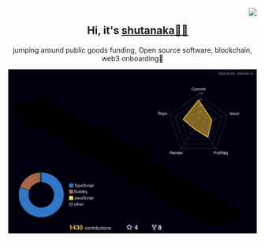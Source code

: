 <img align="right" src="https://visitor-badge.laobi.icu/badge?page_id=tnkshuuhei.tnkshuuhei" />

<div align="center">
  <h2>　Hi, it's <span ><a href="https://twitter.com/shutanaka_jp" target="_blank">shutanaka🙋‍♂️</a></span>　</h2> 
  <p>jumping around public goods funding, Open source software, blockchain, web3 onboarding🌱</p>

</div>

![](./profile-3d-contrib/profile-night-rainbow.svg)
